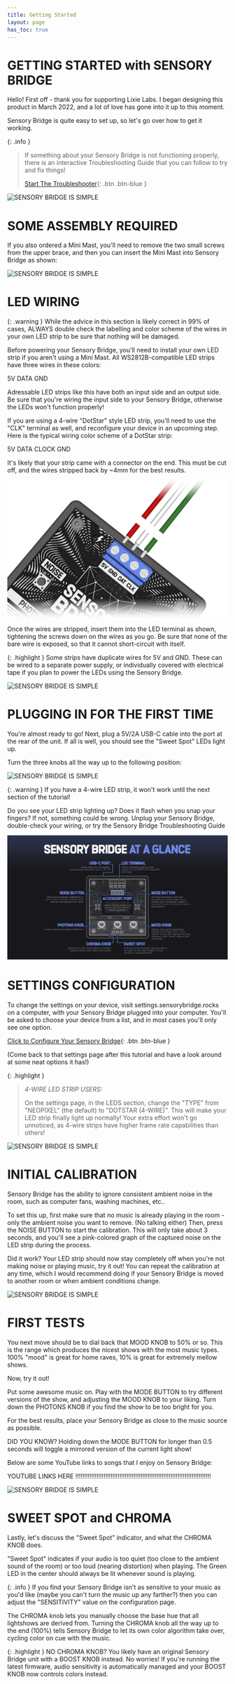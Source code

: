 ```yaml
---
title: Getting Started
layout: page
has_toc: true
---
```


# **GETTING STARTED with SENSORY BRIDGE**

Hello! First off - thank you for supporting Lixie Labs. I began designing this product in March 2022, and a lot of love has gone into it up to this moment.

Sensory Bridge is quite easy to set up, so let's go over how to get it working.

{: .info }
> If something about your Sensory Bridge is not functioning properly, there is an interactive Troubleshooting Guide that you can follow to try and fix things!
>
> [Start The Troubleshooter](https://sensorybridge.rocks/troubleshooting/){: .btn .btn-blue }

![SENSORY BRIDGE IS SIMPLE](https://github.com/connornishijima/sensory_bridge_docs/blob/main/img/7.jpg?raw=true)

# SOME ASSEMBLY REQUIRED

If you also ordered a Mini Mast, you'll need to remove the two small screws from the upper brace, and then you can insert the Mini Mast into Sensory Bridge as shown:

![SENSORY BRIDGE IS SIMPLE](https://github.com/connornishijima/sensory_bridge_docs/blob/main/img/mast_insert.png?raw=true)

# LED WIRING

{: .warning }
While the advice in this section is likely correct in 99% of cases, ALWAYS double check the labelling and color scheme of the wires in your own LED strip to be sure that nothing will be damaged.

Before powering your Sensory Bridge, you'll need to install your own LED strip if you aren't using a Mini Mast. All WS2812B-compatible LED strips have three wires in these colors:

<wire-red>5V</wire-red>
<wire-white>DATA</wire-white>
<wire-green>GND</wire-green>

Adressable LED strips like this have both an input side and an output side. Be sure that you're wiring the input side to your Sensory Bridge, otherwise the LEDs won't function properly!

If you are using a 4-wire "DotStar" style LED strip, you'll need to use the "CLK" terminal as well, and reconfigure your device in an upcoming step. Here is the typical wiring color scheme of a DotStar strip:

<wire-red>5V</wire-red>
<wire-green>DATA</wire-green>
<wire-yellow>CLOCK</wire-yellow>
<wire-black>GND</wire-black>

It's likely that your strip came with a connector on the end. This must be cut off, and the wires stripped back by ~4mm for the best results.

![SENSORY BRIDGE IS SIMPLE](https://github.com/connornishijima/sensory_bridge_docs/blob/main/img/wire_insert.png?raw=true)

Once the wires are stripped, insert them into the LED terminal as shown, tightening the screws down on the wires as you go. Be sure that none of the bare wire is exposed, so that it cannot short-circuit with itself.

{: .highlight }
Some strips have duplicate wires for 5V and GND. These can be wired to a separate power supply, or individually covered with electrical tape if you plan to power the LEDs using the Sensory Bridge.

![SENSORY BRIDGE IS SIMPLE](https://github.com/connornishijima/sensory_bridge_docs/blob/main/img/16.jpg?raw=true)

# PLUGGING IN FOR THE FIRST TIME

You're almost ready to go! Next, plug a 5V/2A USB-C cable into the port at the rear of the unit. If all is well, you should see the "Sweet Spot" LEDs light up.

Turn the three knobs all the way up to the following position:

![SENSORY BRIDGE IS SIMPLE](https://github.com/connornishijima/sensory_bridge_docs/blob/main/img/2.jpg?raw=true)

{: .warning }
If you have a 4-wire LED strip, it won't work until the next section of the tutorial!

Do you see your LED strip lighting up? Does it flash when you snap your fingers? If not, something could be wrong. Unplug your Sensory Bridge, double-check your wiring, or try the Sensory Bridge Troubleshooting Guide

![SENSORY BRIDGE IS SIMPLE](https://github.com/connornishijima/sensory_bridge_docs/blob/main/img/anatomy.jpg?raw=true)

# SETTINGS CONFIGURATION

To change the settings on your device, visit settings.sensorybridge.rocks on a computer, with your Sensory Bridge plugged into your computer. You'll be asked to choose your device from a list, and in most cases you'll only see one option.

[Click to Configure Your Sensory Bridge](https://settings.sensorybridge.rocks){: .btn .btn-blue }

(Come back to that settings page after this tutorial and have a look around at some neat options it has!)

{: .highlight }
> *4-WIRE LED STRIP USERS:*
> 
> On the settings page, in the LEDS section, change the "TYPE" from "NEOPIXEL" (the default) to "DOTSTAR (4-WIRE)". This will make your LED strip finally light up normally! Your extra effort won't go unnoticed, as 4-wire strips have higher frame rate capabilities than others!

![SENSORY BRIDGE IS SIMPLE](https://github.com/connornishijima/sensory_bridge_docs/blob/main/img/settings_page_pic.png?raw=true)

# INITIAL CALIBRATION

Sensory Bridge has the ability to ignore consistent ambient noise in the room, such as computer fans, washing machines, etc..

To set this up, first make sure that no music is already playing in the room - only the ambient noise you want to remove. (No talking either) Then, press the <sb-button>NOISE BUTTON</sb-button> to start the calibration. This will only take about 3 seconds, and you'll see a pink-colored graph of the captured noise on the LED strip during the process.

Did it work? Your LED strip should now stay completely off when you're not making noise or playing music, try it out! You can repeat the calibration at any time, which I would recommend doing if your Sensory Bridge is moved to another room or when ambient conditions change.

![SENSORY BRIDGE IS SIMPLE](https://github.com/connornishijima/sensory_bridge_docs/blob/main/img/14.jpg?raw=true)

# FIRST TESTS

You next move should be to dial back that <sb-knob>MOOD KNOB</sb-knob> to 50% or so. This is the range which produces the nicest shows with the most music types. 100% "mood" is great for home raves, 10% is great for extremely mellow shows.

Now, try it out!

Put some awesome music on. Play with the <sb-button>MODE BUTTON</sb-button> to try different versions of the show, and adjusting the <sb-knob>MOOD KNOB</sb-knob> to your liking. Turn down the <sb-knob>PHOTONS KNOB</sb-knob> if you find the show to be too bright for you.

For the best results, place your Sensory Bridge as close to the music source as possible.

DID YOU KNOW? Holding down the <sb-button>MODE BUTTON</sb-button> for longer than 0.5 seconds will toggle a mirrored version of the current light show!

Below are some YouTube links to songs that I enjoy on Sensory Bridge:
     
YOUTUBE LINKS HERE !!!!!!!!!!!!!!!!!!!!!!!!!!!!!!!!!!!!!!!!!!!!!!!!!!!!!!!!!!!!!!!!!!!!!!!!!!!!!

![SENSORY BRIDGE IS SIMPLE](https://github.com/connornishijima/sensory_bridge_docs/blob/main/img/5.jpg?raw=true)

# SWEET SPOT and CHROMA

Lastly, let's discuss the "Sweet Spot" indicator, and what the <sb-knob>CHROMA KNOB</sb-knob> does.

"Sweet Spot" indicates if your audio is too quiet (too close to the ambient sound of the room) or too loud (nearing distortion) when playing. The Green LED in the center should always be lit whenever sound is playing.

{: .info }
If you find your Sensory Bridge isn't as sensitive to your music as you'd like (maybe you can't turn the music up any farther?) then you can adjust the "SENSITIVITY" value on the configuration page.

The CHROMA knob lets you manually choose the base hue that all lightshows are derived from. Turning the CHROMA knob all the way up to the end (100%) tells Sensory Bridge to let its own color algorithm take over, cycling color on cue with the music.

{: .highlight }
NO CHROMA KNOB? You likely have an original Sensory Bridge unit with a <sb-knob>BOOST KNOB</sb-knob> instead. No worries! If you're running the latest firmware, audio sensitivity is automatically managed and your <sb-knob>BOOST KNOB</sb-knob> now controls colors instead.
